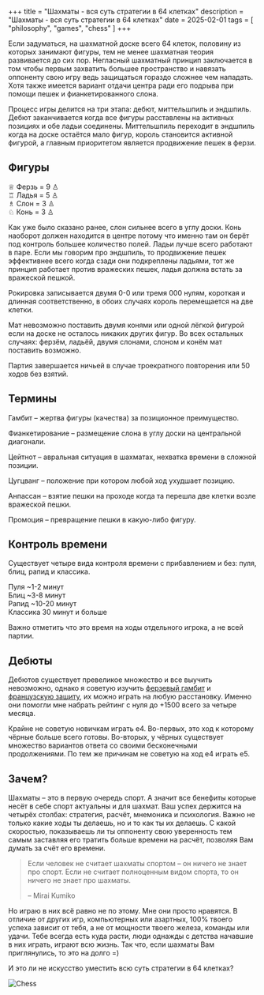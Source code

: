 +++
title = "Шахматы - вся суть стратегии в 64 клетках"
description = "Шахматы - вся суть стратегии в 64 клетках"
date = 2025-02-01
tags = [
    "philosophy",
    "games",
    "chess"
]
+++

Если задуматься, на шахматной доске всего 64 клеток, половину из которых занимают фигуры, тем не менее шахматная теория развивается до сих пор. Негласный шахматный принцип заключается в том чтобы первым захватить большее пространство и навязать оппоненту свою игру ведь защищаться гораздо сложнее чем нападать. Хотя также имеется вариант отдачи центра ради его подрыва при помощи пешек и фианкетированного слона.

Процесс игры делится на три этапа: дебют, миттельшпиль и эндшпиль. Дебют заканчивается когда все фигуры расставлены на активных позициях и обе ладьи соединены. Миттельшпиль переходит в эндшпиль когда на доске остаётся мало фигур, король становится активной фигурой, а главным приоритетом является продвижение пешек в ферзи.


## Фигуры

♕ Ферзь = 9 ♙<br>
♖ Ладья = 5 ♙<br>
♗ Слон = 3 ♙<br>
♘ Конь = 3 ♙<br>

Как уже было сказано ранее, слон сильнее всего в углу доски. Конь наоборот должен находится в центре потому что именно там он берёт под контроль большее количество полей. Ладьи лучше всего работают в паре. Если мы говорим про эндшпиль, то продвижение пешек эффективнее всего когда сзади они подкреплены ладьями, тот же принцип работает против вражеских пешек, ладья должна встать за вражеской пешкой.

Рокировка записывается двумя 0-0 или тремя 000 нулям, короткая и длинная соответственно, в обоих случаях король перемещается на две клетки.

Мат невозможно поставить двумя конями или одной лёгкой фигурой если на доске не осталось никаких других фигур. Во всех остальных случаях: ферзём, ладьёй, двумя слонами, слоном и конём мат поставить возможно.

Партия завершается ничьей в случае троекратного повторения или 50 ходов без взятий.


## Термины

Гамбит – жертва фигуры (качества) за позиционное преимущество.

Фианкетирование – размещение слона в углу доски на центральной диагонали.

Цейтнот – авральная ситуация в шахматах, нехватка времени в сложной позиции.

Цугцванг – положение при котором любой ход ухудшает позицию.

Анпассан – взятие пешки на проходе когда та перешла две клетки возле вражеской пешки.

Промоция – превращение пешки в какую-либо фигуру.


## Контроль времени

Существует четыре вида контроля времени с прибавлением и без: пуля, блиц, рапид и классика.

Пуля ~1-2 минут<br>
Блиц ~3-8 минут<br>
Рапид ~10-20 минут<br>
Классика 30 минут и больше<br>

Важно отметить что это время на ходы отдельного игрока, а не всей партии.


## Дебюты

Дебютов существует превеликое множество и все выучить невозможно, однако я советую изучить [ферзевый гамбит](https://lichess.org/study/topic/Queen's%20Gambit/popular) и [французскую защиту](https://lichess.org/study/topic/French%20Defense/popular), их можно играть на любую расстановку. Именно они помогли мне набрать рейтинг с нуля до +1500 всего за четыре месяца.

Крайне не советую новичкам играть e4. Во-первых, это ход к которому чёрные больше всего готовы. Во-вторых, у чёрных существует множество вариантов ответа со своими бесконечными продолжениями. По тем же причинам не советую на ход e4 играть e5.


## Зачем?

Шахматы – это в первую очередь спорт. А значит все бенефиты которые несёт в себе спорт актуальны и для шахмат. Ваш успех держится на четырёх столбах: стратегия, расчёт, мнемоника и психология. Важно не только какие ходы ты делаешь, но и то как ты их делаешь. С какой скоростью, показываешь ли ты оппоненту свою уверенность тем самым заставляя его тратить больше времени на расчёт, позволяя Вам думать за счёт его времени.

> Если человек не считает шахматы спортом – он ничего не знает про спорт. Если не считает полноценным видом спорта, то он ничего не знает про шахматы.
>
> – Mirai Kumiko

Но играю в них всё равно не по этому. Мне они просто нравятся. В отличие от других игр, компьютерных или азартных, 100% твоего успеха зависит от тебя, а не от мощности твоего железа, команды или удачи. Тебе всегда есть куда расти, люди однажды с детства начавшие в них играть, играют всю жизнь. Так что, если шахматы Вам приглянулись, то это на долго =)

И это ли не искусство уместить всю суть стратегии в 64 клетках?


![Chess](/images/chess.webp)
